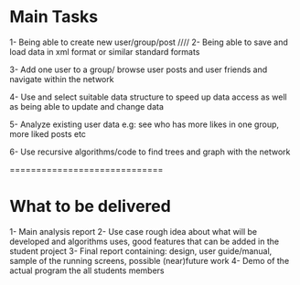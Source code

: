 Main Tasks 
============================================
1- Being able to create new user/group/post 
////
2- Being able to save and load data in xml format or similar standard formats 

3- Add one user to a group/ browse user posts and user friends and navigate within the network

4- Use and select suitable data structure to speed up data access as well as being able to update and change data 

5- Analyze existing user data e.g: see who has more likes in one group, more liked posts etc 

6- Use recursive algorithms/code to find trees and graph with the network


=============================

What to be delivered 
================
1- Main analysis report 
2- Use case rough idea about what will be developed and algorithms uses, good features that can be added in the student project
3- Final report containing: design, user guide/manual, sample of the running screens, possible (near)future work 
4- Demo of the actual program the all students members 
